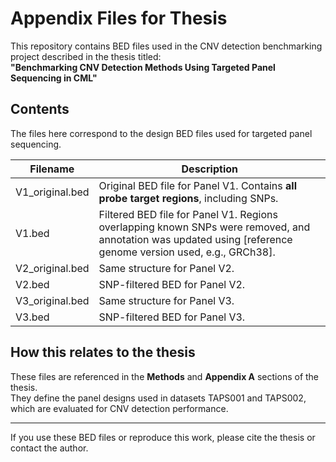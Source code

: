 # Appendix Files for Thesis

This repository contains BED files used in the CNV detection benchmarking project described in the thesis titled:  
**"Benchmarking CNV Detection Methods Using Targeted Panel Sequencing in CML"**

## Contents

The files here correspond to the design BED files used for targeted panel sequencing.

| Filename          | Description                                                                 |
|-------------------|-----------------------------------------------------------------------------|
| V1_original.bed   | Original BED file for Panel V1. Contains **all probe target regions**, including SNPs. |
| V1.bed            | Filtered BED file for Panel V1. Regions overlapping known SNPs were removed, and annotation was updated using [reference genome version used, e.g., GRCh38]. |
| V2_original.bed   | Same structure for Panel V2.                                                |
| V2.bed            | SNP-filtered BED for Panel V2.                                              |
| V3_original.bed   | Same structure for Panel V3.                                                |
| V3.bed            | SNP-filtered BED for Panel V3.                                              |

## How this relates to the thesis

These files are referenced in the **Methods** and **Appendix A** sections of the thesis.  
They define the panel designs used in datasets TAPS001 and TAPS002, which are evaluated for CNV detection performance.

---

If you use these BED files or reproduce this work, please cite the thesis or contact the author.
